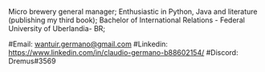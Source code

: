  Micro brewery general manager; Enthusiastic in Python, Java and literature (publishing my third book); Bachelor of International Relations - Federal University of Uberlandia- BR;
 
 #Email: wantuir.germano@gmail.com
 #Linkedin: https://www.linkedin.com/in/claudio-germano-b88602154/
 #Discord: Dremus#3569

<!---
claudio-germano/claudio-germano is a ✨ special ✨ repository because its `README.md` (this file) appears on your GitHub profile.
You can click the Preview link to take a look at your changes.
--->
